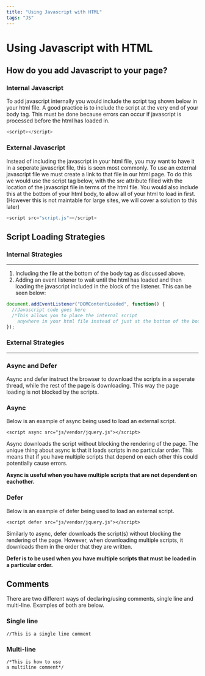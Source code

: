 ```yaml
---
title: "Using Javascript with HTML"
tags: "JS"
---
```


# Using Javascript with HTML

## How do you add Javascript to your page?

### Internal Javascript

To add javascript internally you would include the script tag shown below in your html file. A good practice is to include the script at the very end of your body tag. This must be done because errors can occur if javascript is processed before the html has loaded in.

```javascript
<script></script>
```

### External Javascript

Instead of including the javascript in your html file, you may want to have it in a seperate javascript file, this is seen most commonly. To use an external javascript file we must create a link to that file in our html page. To do this we would use the script tag below, with the src attribute filled with the location of the javascript file in terms of the html file. You would also include this at the bottom of your html body, to allow all of your html to load in first.(However this is not maintable for large sites, we will cover a solution to this later)

```javascript
<script src="script.js"></script>
```

## Script Loading Strategies

### Internal Strategies

* * *

1.  Including the file at the bottom of the body tag as discussed above.
2.  Adding an event listener to wait until the html has loaded and then loading the javascript included in the block of the listener. This can be seen below:

```javascript
document.addEventListener("DOMContentLoaded", function() {
  //Javascript code goes here
  /*This allows you to place the internal script
	anywhere in your html file instead of just at the bottom of the body.*/
});
```

### External Strategies

* * *

### Async and Defer

Async and defer instruct the browser to download the scripts in a seperate thread, while the rest of the page is downloading. This way the page loading is not blocked by the scripts.

### Async

Below is an example of async being used to load an external script.

```JS
<script async src="js/vendor/jquery.js"></script>
```

Async downloads the script without blocking the rendering of the page. The unique thing about async is that it loads scripts in no particular order. This means that if you have multiple scripts that depend on each other this could potentially cause errors.

**Async is useful when you have multiple scripts that are not dependent on eachother.**

### Defer

Below is an example of defer being used to load an external script.

```JS
<script defer src="js/vendor/jquery.js"></script>
```

Similarly to async, defer downloads the script(s) without blocking the rendering of the page. However, when downloading multiple scripts, it downloads them in the order that they are written.

**Defer is to be used when you have multiple scripts that must be loaded in a particular order.**

## Comments

There are two different ways of declaring/using comments, single line and multi-line. Examples of both are below.

### Single line

```JS
//This is a single line comment
```

### Multi-line

```JS
/*This is how to use 
a multiline comment*/
```
